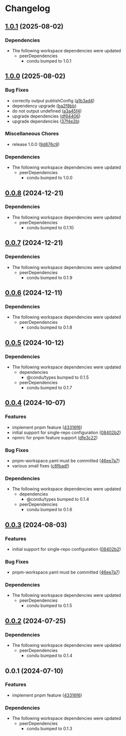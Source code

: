 # Changelog

## [1.0.1](https://github.com/niieani/condu/compare/@condu-feature/pnpm@1.0.0...@condu-feature/pnpm@1.0.1) (2025-08-02)


### Dependencies

* The following workspace dependencies were updated
  * peerDependencies
    * condu bumped to 1.0.1

## [1.0.0](https://github.com/niieani/condu/compare/@condu-feature/pnpm@0.0.8...@condu-feature/pnpm@1.0.0) (2025-08-02)


### Bug Fixes

* correctly output publishConfig ([a1b3ad4](https://github.com/niieani/condu/commit/a1b3ad4bbbaeb431b7f1739a3b4aae5fd63d5ddc))
* dependency upgrade ([ba2f8bb](https://github.com/niieani/condu/commit/ba2f8bb0cb6ab8f9f59861f1e921971238ec868b))
* do not output undefined ([a3a45f4](https://github.com/niieani/condu/commit/a3a45f4d93717a60464becb9c0b3111b066c5745))
* upgrade dependencies ([df64406](https://github.com/niieani/condu/commit/df64406b2322e8db6d1ad3f86f6ab9dfd3001871))
* upgrade dependencies ([37f4e2b](https://github.com/niieani/condu/commit/37f4e2babd29a9be1c69427ee13bcd08b8bbe25a))


### Miscellaneous Chores

* release 1.0.0 ([9d876c9](https://github.com/niieani/condu/commit/9d876c9fba8dbc305ac5be25e6f4fda47d6400b9))


### Dependencies

* The following workspace dependencies were updated
  * peerDependencies
    * condu bumped to 1.0.0

## [0.0.8](https://github.com/niieani/condu/compare/@condu-feature/pnpm@0.0.7...@condu-feature/pnpm@0.0.8) (2024-12-21)


### Dependencies

* The following workspace dependencies were updated
  * peerDependencies
    * condu bumped to 0.1.10

## [0.0.7](https://github.com/niieani/condu/compare/@condu-feature/pnpm@0.0.6...@condu-feature/pnpm@0.0.7) (2024-12-21)


### Dependencies

* The following workspace dependencies were updated
  * peerDependencies
    * condu bumped to 0.1.9

## [0.0.6](https://github.com/niieani/condu/compare/@condu-feature/pnpm@0.0.5...@condu-feature/pnpm@0.0.6) (2024-12-11)


### Dependencies

* The following workspace dependencies were updated
  * peerDependencies
    * condu bumped to 0.1.8

## [0.0.5](https://github.com/niieani/condu/compare/@condu-feature/pnpm@0.0.4...@condu-feature/pnpm@0.0.5) (2024-10-12)


### Dependencies

* The following workspace dependencies were updated
  * dependencies
    * @condu/types bumped to 0.1.5
  * peerDependencies
    * condu bumped to 0.1.7

## [0.0.4](https://github.com/niieani/condu/compare/@condu-feature/pnpm@0.0.3...@condu-feature/pnpm@0.0.4) (2024-10-07)


### Features

* implement pnpm feature ([43316f6](https://github.com/niieani/condu/commit/43316f6ceb27777b2d8d4a31df2a5e107e98e289))
* initial support for single-repo configuration ([08402b2](https://github.com/niieani/condu/commit/08402b263ca671c05a0d3085a4801baa172910d0))
* npmrc for pnpm feature support ([dfe3c22](https://github.com/niieani/condu/commit/dfe3c22bc4c7fa66f2517c284b9cbbf48bcc544c))


### Bug Fixes

* pnpm-workspace.yaml must be committed ([46ee7a7](https://github.com/niieani/condu/commit/46ee7a780e0c72c93bfc430f8ad6ca56a6a7cc31))
* various small fixes ([c8fbadf](https://github.com/niieani/condu/commit/c8fbadf0f538086dca5d8d4093c274128c793743))


### Dependencies

* The following workspace dependencies were updated
  * dependencies
    * @condu/types bumped to 0.1.4
  * peerDependencies
    * condu bumped to 0.1.6

## [0.0.3](https://github.com/niieani/condu/compare/@condu-feature/pnpm@0.0.2...@condu-feature/pnpm@0.0.3) (2024-08-03)


### Features

* initial support for single-repo configuration ([08402b2](https://github.com/niieani/condu/commit/08402b263ca671c05a0d3085a4801baa172910d0))


### Bug Fixes

* pnpm-workspace.yaml must be committed ([46ee7a7](https://github.com/niieani/condu/commit/46ee7a780e0c72c93bfc430f8ad6ca56a6a7cc31))


### Dependencies

* The following workspace dependencies were updated
  * peerDependencies
    * condu bumped to 0.1.5

## [0.0.2](https://github.com/niieani/toolchain/compare/@condu-feature/pnpm@0.0.1...@condu-feature/pnpm@0.0.2) (2024-07-25)


### Dependencies

* The following workspace dependencies were updated
  * peerDependencies
    * condu bumped to 0.1.4

## 0.0.1 (2024-07-10)


### Features

* implement pnpm feature ([43316f6](https://github.com/niieani/toolchain/commit/43316f6ceb27777b2d8d4a31df2a5e107e98e289))


### Dependencies

* The following workspace dependencies were updated
  * peerDependencies
    * condu bumped to 0.1.3
